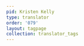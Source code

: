 ```yaml
---
pid: Kristen Kelly
type: translator
order: '079'
layout: tagpage
collection: translator_tags
---
```

